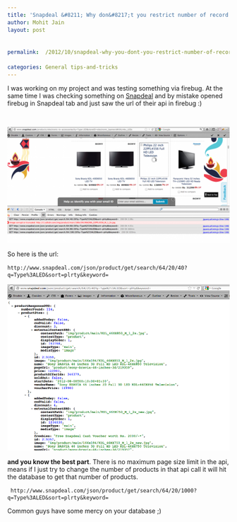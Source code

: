 ```yaml
---
title: 'Snapdeal &#8211; Why don&#8217;t you restrict number of record per requests in API calls? Visible from ajax calls..!!!'
author: Mohit Jain
layout: post


permalink:  /2012/10/snapdeal-why-you-dont-you-restrict-number-of-records-per-requests-in-api-calls-in-your-ajax-calls/

categories: General tips-and-tricks
---
```


I was working on my project and was testing something via firebug. At the same time I was checking something on [Snapdeal][1] and by mistake opened firebug in Snapdeal tab and just saw the url of their api in firebug :)

 [1]: http://www.snapdeal.com "SnapDeal"

 

![snapdeal via firebug](/wp-content/uploads/2012/10/snapdeal-via-firebug.png)

So here is the url:

    http://www.snapdeal.com/json/product/get/search/64/20/40?q=Type%3ALED&sort=plrty&keyword=

![SnapDeal Api - Response](/wp-content/uploads/2012/10/Screen-Shot-2012-10-28-at-6.14.51-AM.png)

**and you know the best part**. There is no maximum page size limit in the api, means if I just try to change the number of products in that api call it will hit the database to get that number of products.

     http://www.snapdeal.com/json/product/get/search/64/20/1000?q=Type%3ALED&sort=plrty&keyword=

Common guys have some mercy on your database ;)
